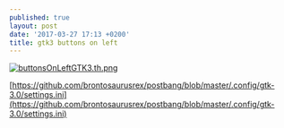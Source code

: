 ```yaml
---
published: true
layout: post
date: '2017-03-27 17:13 +0200'
title: gtk3 buttons on left
---
```

[![buttonsOnLeftGTK3.th.png](https://cdn.scrot.moe/images/2017/03/27/buttonsOnLeftGTK3.th.png)](https://cdn.scrot.moe/images/2017/03/27/buttonsOnLeftGTK3.png)

[https://github.com/brontosaurusrex/postbang/blob/master/.config/gtk-3.0/settings.ini](https://github.com/brontosaurusrex/postbang/blob/master/.config/gtk-3.0/settings.ini)
